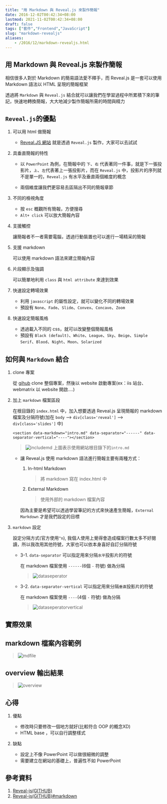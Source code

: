 ```yaml
---
title: "用 Markdown 與 Reveal.js 來製作簡報"
date: 2016-12-02T00:42:34+08:00
lastmod: 2021-11-02T00:42:34+08:00
draft: false
tags: ["套件","Frontend","JavaScript"]
slug: "markdown-revealjs"
aliases:
    - /2016/12/markdown-revealjs.html
---
```

## 用 Markdown 與 Reveal.js 來製作簡報

相信很多人對於 Markdown 的簡易語法愛不釋手，而 Reveal.js 是一套可以使用 Markdown 語法以 HTML 呈現的簡報框架

透過將 `Markdown` 與 `Reveal.js` 結合就可以讓我們在學習過程中所累積下來的筆記，快速地轉換簡報，大大地減少製作簡報所需的時間與精力

## `Reveal.js`的優點

1. 可以用 html 做簡報

    - [Reveal.JS 網站](http://lab.hakim.se/reveal`、`js/#/) 就是透過 `Reveal.js` 製作，大家可以去試試

2. 具垂直簡報的特性

    - 以 `PowerPoint` 為例，在簡報中的 `下`、`右` 代表著同一件事，就是下一張投影片，`上`、`左`代表著上一張投影片，而在 `Reveal.js` 中，投影片的序列就不是單一的，`Reveal.js` 有水平及垂直兩個維度的概念

    - 兩個維度讓我們更容易去區隔出不同的簡報章節

3. 不同的檢視角度
    - 按 `esc` 概觀所有簡報，方便搜尋
    - `Alt+ click` 可以放大簡報內容

4. 支援觸控

    讓簡報者不一者需要電腦，透過行動裝置也可以進行一場精采的簡報

5. 支援 markdown

    可以使用 markdown 語法來建立簡報內容

6. 片段顯示及強調

    可以簡單地利用 `class` 與 `html attribute` 來達到效果

7. 快速設定轉場效果
    - 利用 `javascript` 的屬性設定，就可以變化不同的轉場效果
    - 預設有 `None`、`Fade`、`Slide`、`Convex`、`Concave`、`Zoom`

8. 快速設定簡報風格
    - 透過載入不同的 css，就可以改變整個簡報風格
    - 預設有 `Black (default)`、`White`、`League`、`Sky`、`Beige`、`Simple Serif`、`Blood`、`Night`、`Moon`、`Solarized`

## 如何與 `Markdown` 結合

1. clone 專案

    從 [gihub](https://github.com/hakimel/reveal.js) clone 整個專案，然後以 website 啟動專案(ex：iis 站台、webmatrix 以 website 開啟....)

2. 加上 `markdown` 檔案區段

    在根目錄的 `index.html` 中，加入想要透過 Reveal.js 呈現簡報的 markdown 檔案及分隔符號(加在 `body` --> `div[class='reveal']` --> `div[class='slides']` 中)

    ```config
    <section data-markdown="intro.md" data-separator="------" data-separator-vertical="----"></section>
    ```

    > ![includemd](https://trello-attachments.s3.amazonaws.com/58019809ff9d696b4443e0f8/1200x606/2c091b8fe4631488ced1c6050a51193b/markdownfile_%E7%BB%93%E6%9E%9C.png)
    > 上圖表示使用網站根目錄下的`intro.md`

    - 讓 Reveal.js 使用 markdown 語法進行簡報主要有兩種方式：

        1. In-html Markdown

            > 將 markdown 寫在 index.html 中
        2. External Markdown

            > 使用外部的 markdown 檔案內容

        因為主要是希望可以透過學習筆記的方式來快速產生簡報，`External Markdown` 才是我們設定的目標
3. `markdown` 設定

    設定分隔方式(官方使用`^n`), 我個人使用上覺得會造成檔案行數太多不好閱讀，所以我改用其他符號，大家也可以依本身喜好自訂分隔符號

    - 3-1. `data-separator` 可以指定用來分隔`水平`投影片的符號

        在 markdown 檔案使用 `------`(6個 `-` 符號) 做為分隔

        >![dataseperator](https://trello-attachments.s3.amazonaws.com/58019809ff9d696b4443e0f8/1200x606/f99e17864b7065c2a79b665084deff81/dataseperate_%E7%BB%93%E6%9E%9C.png)

    - 3-2. `data-separator-vertical` 可以指定用來分隔`垂直`投影片的符號

        在 markdown 檔案使用 `----`(4個 `-` 符號) 做為分隔

        >![dataseperatorvertical](https://trello-attachments.s3.amazonaws.com/58019809ff9d696b4443e0f8/1200x606/c89f978514692ce809ab3fdc8cd1afa6/dataseperateverical_%E7%BB%93%E6%9E%9C.png)

## 實際效果

## markdown 檔案內容範例

>![mdfile](https://trello-attachments.s3.amazonaws.com/58019809ff9d696b4443e0f8/580x311/2322dca307303e380ac66f040c0f59df/mdfile_%E7%BB%93%E6%9E%9C.png)

## overview 輸出結果

>![overview](https://trello-attachments.s3.amazonaws.com/58019809ff9d696b4443e0f8/1025x573/48d157e136f47f8907157fdbb1a11839/result_%E7%BB%93%E6%9E%9C.png)

## 心得

1. 優點

    - 修改時只要修改一個地方就好(比較符合 OOP 的概念XD)
    - HTML base ，可以自行調整樣式

2. 缺點

    - 設定上不像 PowerPoint 可以做很細微的調整
    - 需要建立在網站的基礎上，普遍性不如 PowerPoint

## 參考資料

1. [Reveal-js(GITHUB)](https://github.com/hakimel/reveal.js)
2. [Reveal-js(GITHUB)#markdown](https://github.com/hakimel/reveal.js#markdown)
